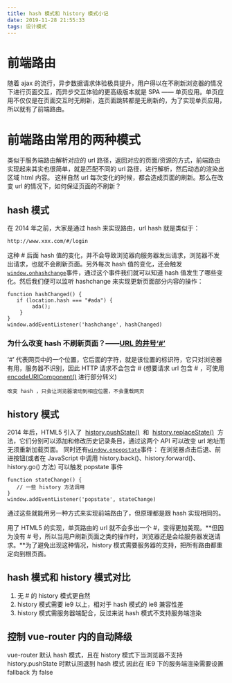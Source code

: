 ```yaml
---
title: hash 模式和 history 模式小记
date: 2019-11-28 21:55:33
tags: 设计模式
---
```


# 前端路由

随着 ajax 的流行，异步数据请求体验极具提升，用户得以在不刷新浏览器的情况下进行页面交互，而异步交互体验的更高级版本就是 SPA —— 单页应用。单页应用不仅仅是在页面交互时无刷新，连页面跳转都是无刷新的，为了实现单页应用，所以就有了前端路由。

# 前端路由常用的两种模式

类似于服务端路由解析对应的 url 路径，返回对应的页面/资源的方式，前端路由实现起来其实也很简单，就是匹配不同的 url 路径，进行解析，然后动态的渲染出区域 html 内容。
这样自然 url 每次变化的时候，都会造成页面的刷新。那么在改变 url 的情况下，如何保证页面的不刷新？

## hash 模式

在 2014 年之前，大家是通过 hash 来实现路由，url hash 就是类似于：

```html
http://www.xxx.com/#/login
```

这种 # 后面 hash 值的变化，并不会导致浏览器向服务器发出请求，浏览器不发出请求，也就不会刷新页面。另外每次 hash 值的变化，还会触发[`window.onhashchange`](https://developer.mozilla.org/zh-CN/docs/Web/API/Window/onhashchange)事件，通过这个事件我们就可以知道 hash 值发生了哪些变化。然后我们便可以监听 hashchange 来实现更新页面部分内容的操作：

```
function hashChanged() {
   if (location.hash === "#ada") {
        ada();
    }
}
window.addEventListener('hashchange', hashChanged)
```

### 为什么改变 hash 不刷新页面？——[URL 的井号‘#’](http://www.ruanyifeng.com/blog/2011/03/url_hash.html)

‘#’ 代表网页中的一个位置，它后面的字符，就是该位置的标识符，它只对浏览器有用，服务器不识别，因此 HTTP 请求不会包含 # (想要请求 url 包含 # ，可使用 [encodeURIComponent()](https://developer.mozilla.org/en-US/docs/Web/JavaScript/Reference/Global_Objects/encodeURIComponent)
进行部分转义)

`改变 hash ，只会让浏览器滚动到相应位置，不会重载网页`

## history 模式

2014 年后，HTML5 引入了  [history.pushState()](https://developer.mozilla.org/en-US/docs/Web/API/History/pushState)  和  [history.replaceState()](<https://developer.mozilla.org/en-US/docs/Web/API/History_API#The_replaceState()_method>)  方法，它们分别可以添加和修改历史记录条目，通过这两个 API 可以改变 url 地址而无须重新加载页面。
同时还有[`window.onpopstate`](https://developer.mozilla.org/zh-CN/docs/Web/API/Window/onpopstate "window.onpopstate是popstate事件在window对象上的事件处理程序.")事件：
在浏览器点击后退、前进按钮(或者在 JavaScript 中调用 history.back()、history.forward()、history.go() 方法) 可以触发 popstate 事件

```
function stateChange() {
   // 一些 history 方法调用
}
window.addEventListener('popstate', stateChange)
```

通过这些就能用另一种方式来实现前端路由了，但原理都是跟 hash 实现相同的。

用了 HTML5 的实现，单页路由的 url 就不会多出一个 #，变得更加美观。**但因为没有 # 号，所以当用户刷新页面之类的操作时，浏览器还是会给服务器发送请求。**为了避免出现这种情况，history 模式需要服务器的支持，把所有路由都重定向到根页面。

## hash 模式和 history 模式对比

1.  无 # 的 history 模式更自然
2.  history 模式需要 ie9 以上，相对于 hash 模式的 ie8 兼容性差
3.  history 模式需服务器端配合，反过来说 hash 模式不支持服务端渲染

## 控制 vue-router 内的自动降级

vue-router 默认 hash 模式，且在 history 模式下当浏览器不支持 history.pushState 时默认回退到 hash 模式
因此在 IE9 下的服务端渲染需要设置 fallback 为 false
